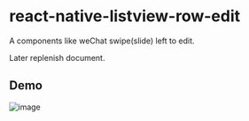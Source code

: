 # react-native-listview-row-edit

A components like weChat swipe(slide) left to edit.

Later replenish document.

## Demo
![image](https://github.com/pop-xiaodong/react-native-listview-row-edit/blob/master/example/example.gif)
